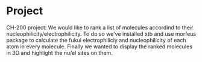 # Project
CH-200 project: We would like to rank a list of molecules accordind to their nucleophilicity/electrophilicity. To do so we've installed xtb and use morfeus package to calculate the fukui electrophiliciy and nucleophilicity of each atom in every molecule. Finally we wanted to display the ranked molecules in 3D and highlight the nu/el sites on them. 
